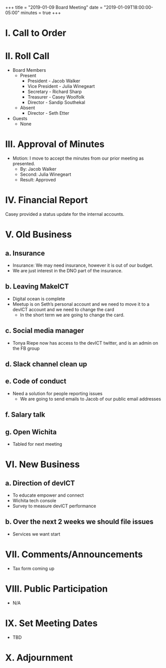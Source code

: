 +++
title = "2019-01-09 Board Meeting"
date = "2019-01-09T18:00:00-05:00"
minutes = true
+++

# I. Call to Order

# II. Roll Call
- Board Members
  - Present
     - President - Jacob Walker
     - Vice President - Julia Winegeart
     - Secretary - Richard Sharp
     - Treasurer - Casey Woolfolk
     - Director - Sandip Southekal
  - Absent
     - Director - Seth Etter
- Guests
  - None

# III. Approval of Minutes
- Motion: I move to accept the minutes from our prior meeting as presented.
  - By: Jacob Walker
  - Second: Julia Winegeart
  - Result: Approved

# IV. Financial Report

Casey provided a status update for the internal accounts.

# V. Old Business

## a. Insurance
- Insurance: We may need insurance, however it is out of our budget.
- We are just interest in the DNO part of the insurance.

## b. Leaving MakeICT
- Digital ocean is complete
- Meetup is on Seth’s personal account and we need to move it to a devICT account and we need to change the card
  - In the short term we are going to change the card.

## c. Social media manager
- Tonya Riepe now has access to the devICT twitter, and is an admin on the FB group

## d. Slack channel clean up

## e. Code of conduct
- Need a solution for people reporting issues
  - We are going to send emails to Jacob of our public email addresses

## f. Salary talk

## g. Open Wichita
- Tabled for next meeting

# VI. New Business
## a. Direction of devICT
- To educate empower and connect
- Wichita tech console
- Survey to measure devICT performance

## b. Over the next 2 weeks we should file issues
- Services we want start

# VII. Comments/Announcements
- Tax form coming up

# VIII. Public Participation
- N/A

# IX. Set Meeting Dates
- TBD

# X. Adjournment

<!--
- Motion: I move that
  - By:
  - Second:
  - Result: Passes unopposed
-->
